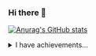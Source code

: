 ### Hi there 👋
[![Anurag's GitHub stats](https://github-readme-stats.vercel.app/api?username=Ygrick)](https://github.com/anuraghazra/github-readme-stats)
<details>
<summary>I have achievements...</summary>
<div align="center">
  <img src="achievements/hack1.jpg" width="200" />
  <img src="achievements/RSCI_scientific_article.jpg" width="500" />
</div>
</details>
<!--
**Ygrick/Ygrick** is a ✨ _special_ ✨ repository because its `README.md` (this file) appears on your GitHub profile.

Here are some ideas to get you started:

- 🔭 I’m currently working on ...
- 🌱 I’m currently learning ...
- 👯 I’m looking to collaborate on ...
- 🤔 I’m looking for help with ...
- 💬 Ask me about ...
- 📫 How to reach me: ...
- 😄 Pronouns: ...
- ⚡ Fun fact: ...
-->
